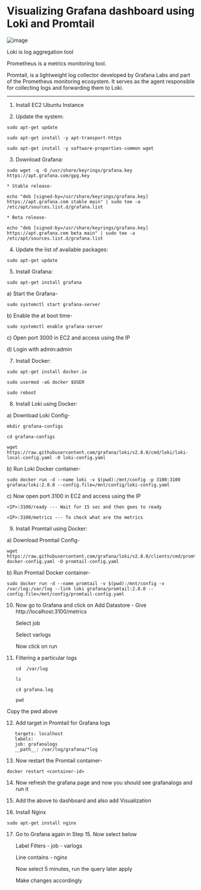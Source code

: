 # Visualizing Grafana dashboard using Loki and Promtail

![image](https://github.com/Pavan-1997/Grafana_Loki_Promtail/assets/32020205/0d47f55c-b104-4d03-85b4-8793f5eadce5)

Loki is log aggregation tool
 
Prometheus is a metrics monitoring tool.

Promtail, is a lightweight log collector developed by Grafana Labs and part of the Prometheus monitoring ecosystem. It serves as the agent responsible for collecting logs and forwarding them to Loki.

---

1. Install EC2 Ubuntu Instance 


2. Update the system:
```
sudo apt-get update

sudo apt-get install -y apt-transport-https

sudo apt-get install -y software-properties-common wget
```

3. Download Grafana:
```
sudo wget -q -O /usr/share/keyrings/grafana.key https://apt.grafana.com/gpg.key

* Stable release-

echo "deb [signed-by=/usr/share/keyrings/grafana.key] https://apt.grafana.com stable main" | sudo tee -a /etc/apt/sources.list.d/grafana.list

* Beta release-

echo "deb [signed-by=/usr/share/keyrings/grafana.key] https://apt.grafana.com beta main" | sudo tee -a /etc/apt/sources.list.d/grafana.list
```

4. Update the list of available packages:
```
sudo apt-get update
```

5. Install Grafana:
```
sudo apt-get install grafana
```
a) Start the Grafana-
```
sudo systemctl start grafana-server
```
b) Enable the at boot time-
```
sudo systemctl enable grafana-server
```
c) Open port 3000 in EC2 and access using the IP

d) Login with admin:admin


7. Install Docker:
```
sudo apt-get install docker.io

sudo usermod -aG docker $USER
```
```
sudo reboot
```

8. Install Loki using Docker:

a) Download Loki Config-
```
mkdir grafana-configs

cd grafana-configs

wget https://raw.githubusercontent.com/grafana/loki/v2.8.0/cmd/loki/loki-local-config.yaml -O loki-config.yaml
```
b) Run Loki Docker container-
```
sudo docker run -d --name loki -v $(pwd):/mnt/config -p 3100:3100 grafana/loki:2.8.0 --config.file=/mnt/config/loki-config.yaml
```
c) Now open port 3100 in EC2 and access using the IP

`<IP>:3100/ready --- Wait for 15 sec and then goes to ready`

`<IP>:3100/metrics --- To check what are the metrics`


9. Install Promtail using Docker:

a) Download Promtail Config-
```
wget https://raw.githubusercontent.com/grafana/loki/v2.8.0/clients/cmd/promtail/promtail-docker-config.yaml -O promtail-config.yaml
```
b) Run Promtail Docker container-
```
sudo docker run -d --name promtail -v $(pwd):/mnt/config -v /var/log:/var/log --link loki grafana/promtail:2.8.0 --config.file=/mnt/config/promtail-config.yaml
```

10. Now go to Grafana and click on Add Datastore - Give http://localhost:3100/metrics
	
	Select job
	
	Select varlogs
	
	Now click on run 
	

11. Filtering a particular logs

	`cd  /var/log`
	
	`ls`
	
	`cd grafana.log`
	
	`pwd`

  Copy the pwd above


12. Add target in Promtail for Grafana logs 
```
   targets: localhost
   labels:
   job: grafanalogs
   __path__: /var/log/grafana/*log
```

13. Now restart the Promtail container-
```
docker restart <container-id>
```

14. Now refresh the grafana page and now you should see grafanalogs and run it


15. Add the above to dashboard and also add Visualization


16. Install Nginx
```
sudo apt-get install nginx
```

17. Go to Grafana again in Step 15. Now select below

	Label Filters - job - varlogs
					
	Line contains - nginx
	
	Now select 5 minutes, run the query later apply
	
	Make changes accordingly 
